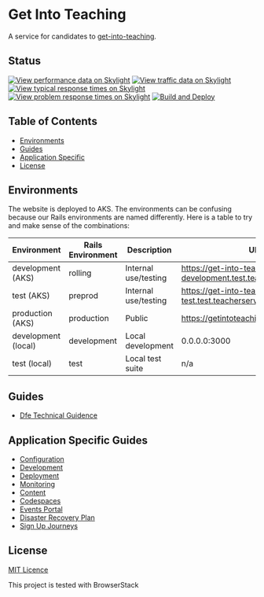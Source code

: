 # Get Into Teaching

A service for candidates to [get-into-teaching](https://getintoteaching.education.gov.uk/).

## Status

[![View performance data on Skylight](https://badges.skylight.io/status/cCXe4O12iXtO.svg?token=dmQT0j0nuvDKRWL0RSr5ZMr-ARd25yfRzTePxnMsLYU)](https://www.skylight.io/app/applications/cCXe4O12iXtO)
[![View traffic data on Skylight](https://badges.skylight.io/rpm/cCXe4O12iXtO.svg?token=dmQT0j0nuvDKRWL0RSr5ZMr-ARd25yfRzTePxnMsLYU)](https://www.skylight.io/app/applications/cCXe4O12iXtO)
[![View typical response times on Skylight](https://badges.skylight.io/typical/cCXe4O12iXtO.svg?token=dmQT0j0nuvDKRWL0RSr5ZMr-ARd25yfRzTePxnMsLYU)](https://www.skylight.io/app/applications/cCXe4O12iXtO)
[![View problem response times on Skylight](https://badges.skylight.io/problem/cCXe4O12iXtO.svg?token=dmQT0j0nuvDKRWL0RSr5ZMr-ARd25yfRzTePxnMsLYU)](https://www.skylight.io/app/applications/cCXe4O12iXtO)
[![Build and Deploy](https://github.com/DFE-Digital/get-into-teaching-app/actions/workflows/build.yml/badge.svg)](https://github.com/DFE-Digital/get-into-teaching-app/actions/workflows/build.yml)

## Table of Contents

- [Environments](#environments)
- [Guides](#guides)
- [Application Specific](#guides)
- [License](#license)

## Environments

The website is deployed to AKS. The environments can be confusing because our Rails environments are named differently. Here is a table to try and make sense of the combinations:

| Environment             | Rails Environment | Description                      | URL                                                                   |
| ----------------------- | ----------------- | -------------------------------- | --------------------------------------------------------------------- |
| development (AKS)       | rolling           | Internal use/testing             | https://get-into-teaching-app-development.test.teacherservices.cloud  |
| test (AKS)              | preprod           | Internal use/testing             | https://get-into-teaching-app-test.test.teacherservices.cloud         |
| production (AKS)        | production        | Public                           | https://getintoteaching.education.gov.uk                              |
| development (local)     | development       | Local development                | 0.0.0.0:3000                                                          |
| test (local)            | test              | Local test suite                 | n/a                                                                   |

## Guides

- [Dfe Technical Guidence](https://technical-guidance.education.gov.uk/)

## Application Specific Guides

- [Configuration](/docs/configuration.md)
- [Development](/docs/development.md)
- [Deployment](/docs/deployment.md)
- [Monitoring](/docs/monitoring.md)
- [Content](/docs/content.md)
- [Codespaces](/docs/codespaces.md)
- [Events Portal](/docs/events-portal.md)
- [Disaster Recovery Plan](/docs/disaster-recovery.md)
- [Sign Up Journeys](/docs/sign-up-journeys.md)

## License

[MIT Licence](LICENCE)

This project is tested with BrowserStack
